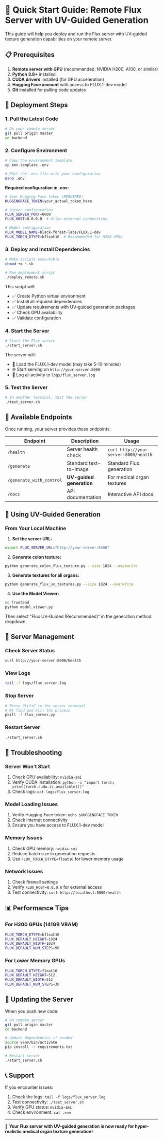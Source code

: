 # 🚀 Quick Start Guide: Remote Flux Server with UV-Guided Generation

This guide will help you deploy and run the Flux server with UV-guided texture generation capabilities on your remote server.

## 📋 Prerequisites

1. **Remote server with GPU** (recommended: NVIDIA H200, A100, or similar)
2. **Python 3.8+** installed
3. **CUDA drivers** installed (for GPU acceleration)
4. **Hugging Face account** with access to FLUX.1-dev model
5. **Git** installed for pulling code updates

## 🚀 Deployment Steps

### 1. Pull the Latest Code

```bash
# On your remote server
git pull origin master
cd backend
```

### 2. Configure Environment

```bash
# Copy the environment template
cp env.template .env

# Edit the .env file with your configuration
nano .env
```

**Required configuration in .env:**
```bash
# Your Hugging Face token (REQUIRED)
HUGGINGFACE_TOKEN=your_actual_token_here

# Server configuration
FLUX_SERVER_PORT=8000
FLUX_HOST=0.0.0.0  # Allow external connections

# Model configuration
FLUX_MODEL_NAME=black-forest-labs/FLUX.1-dev
FLUX_TORCH_DTYPE=bfloat16  # Recommended for H200 GPUs
```

### 3. Deploy and Install Dependencies

```bash
# Make scripts executable
chmod +x *.sh

# Run deployment script
./deploy_remote.sh
```

This script will:
- ✅ Create Python virtual environment
- ✅ Install all required dependencies
- ✅ Update requirements with UV-guided generation packages
- ✅ Check GPU availability
- ✅ Validate configuration

### 4. Start the Server

```bash
# Start the Flux server
./start_server.sh
```

The server will:
- 🔄 Load the FLUX.1-dev model (may take 5-10 minutes)
- 🌐 Start serving on `http://your-server:8000`
- 📝 Log all activity to `logs/flux_server.log`

### 5. Test the Server

```bash
# In another terminal, test the server
./test_server.sh
```

## 🔗 Available Endpoints

Once running, your server provides these endpoints:

| Endpoint | Description | Usage |
|----------|-------------|-------|
| `/health` | Server health check | `curl http://your-server:8000/health` |
| `/generate` | Standard text-to-image | Standard Flux generation |
| `/generate_with_control` | **UV-guided generation** | For medical organ textures |
| `/docs` | API documentation | Interactive API docs |

## 🎨 Using UV-Guided Generation

### From Your Local Machine

1. **Set the server URL:**
```bash
export FLUX_SERVER_URL="http://your-server:8000"
```

2. **Generate colon texture:**
```bash
python generate_colon_flux_texture.py --size 1024 --overwrite
```

3. **Generate textures for all organs:**
```bash
python generate_flux_uv_textures.py --size 1024 --overwrite
```

4. **Use the Model Viewer:**
```bash
cd frontend
python model_viewer.py
```
Then select "Flux UV-Guided (Recommended)" in the generation method dropdown.

## 🔧 Server Management

### Check Server Status
```bash
curl http://your-server:8000/health
```

### View Logs
```bash
tail -f logs/flux_server.log
```

### Stop Server
```bash
# Press Ctrl+C in the server terminal
# Or find and kill the process
pkill -f flux_server.py
```

### Restart Server
```bash
./start_server.sh
```

## 🚨 Troubleshooting

### Server Won't Start
1. Check GPU availability: `nvidia-smi`
2. Verify CUDA installation: `python -c "import torch; print(torch.cuda.is_available())"`
3. Check logs: `cat logs/flux_server.log`

### Model Loading Issues
1. Verify Hugging Face token: `echo $HUGGINGFACE_TOKEN`
2. Check internet connectivity
3. Ensure you have access to FLUX.1-dev model

### Memory Issues
1. Check GPU memory: `nvidia-smi`
2. Reduce batch size in generation requests
3. Use `FLUX_TORCH_DTYPE=float16` for lower memory usage

### Network Issues
1. Check firewall settings
2. Verify `FLUX_HOST=0.0.0.0` for external access
3. Test connectivity: `curl http://localhost:8000/health`

## 📊 Performance Tips

### For H200 GPUs (141GB VRAM)
```bash
FLUX_TORCH_DTYPE=bfloat16
FLUX_DEFAULT_HEIGHT=1024
FLUX_DEFAULT_WIDTH=1024
FLUX_DEFAULT_NUM_STEPS=50
```

### For Lower Memory GPUs
```bash
FLUX_TORCH_DTYPE=float16
FLUX_DEFAULT_HEIGHT=512
FLUX_DEFAULT_WIDTH=512
FLUX_DEFAULT_NUM_STEPS=30
```

## 🔄 Updating the Server

When you push new code:

```bash
# On remote server
git pull origin master
cd backend

# Update dependencies if needed
source venv/bin/activate
pip install -r requirements.txt

# Restart server
./start_server.sh
```

## 📞 Support

If you encounter issues:

1. Check the logs: `tail -f logs/flux_server.log`
2. Test connectivity: `./test_server.sh`
3. Verify GPU status: `nvidia-smi`
4. Check environment: `cat .env`

---

🎉 **Your Flux server with UV-guided generation is now ready for hyper-realistic medical organ texture generation!**
